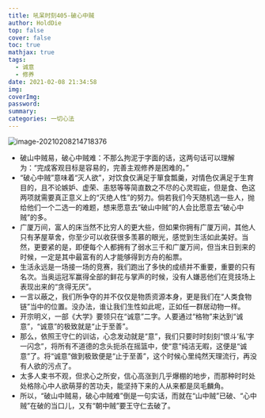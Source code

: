 ```yaml
---
title: 吼呆时刻405-破心中贼
author: HoldDie
top: false
cover: false
toc: true
mathjax: true
tags:
  - 诚意
  - 修养
date: 2021-02-08 21:34:58
img:
coverImg:
password:
summary:
categories: 一切心法
---
```


![image-20210208214718376](https://cdn.jsdelivr.net/gh/HoldDie/img1/20210208214718.png)

- 破山中贼易，破心中贼难：不那么拘泥于字面的话，这两句话可以理解为：“完成客观目标是容易的，完善主观修养是困难的。”
- “破心中贼”意味着“灭人欲”，对饮食仅满足于箪食瓢羹，对情色仅满足于生育目的，且不论嫉妒、虚荣、恚怒等等简直数之不尽的心灵瑕疵，但是食、色这两项就需要真正意义上的“灭绝人性”的努力。倘若我们今天随机选一些人，抛给他们一个二选一的难题，想来愿意去“破山中贼”的人会比愿意去“破心中贼”的多。
- 广厦万间，富人的床当然不比穷人的更大些，但如果你拥有广厦万间，其他人只有茅屋草舍，你至少可以收获很多羡慕的眼光，感觉到生活如此美好。当然，更要紧的是，即便每个人都拥有了弱水三千和广厦万间，但当末日到来的时候，一定是其中最富有的人才能够得到方舟的船票。
- 生活永远是一场接一场的竞赛，我们跑出了多快的成绩并不重要，重要的只有名次。当奥运冠军赢得全部的鲜花与掌声的时候，没有人嫌恶他们在竞技场上表现出来的“贪得无厌”。
- 一言以蔽之，我们所争夺的并不仅仅是物质资源本身，更是我们在“人类食物链”当中的位置。没办法，谁让我们生性如此呢，正如任一群居动物一样。
- 开宗明义，一部《大学》要领只在“诚意”二字。人要通过“格物”来达到“诚意”，“诚意”的极致就是“止于至善”。
- 那么，依照王守仁的训诂，心念发动就是“意”，我们只要时时刻刻“恨斗‘私’字一闪念”，将所有不道德的念头扼杀在摇篮中，使“意”纯洁无暇，这便是“诚意”了。将“诚意”做到极致便是“止于至善”，这个时候心里纯然天理流行，再没有人欲的污点了。
- 太多人束书不观，但求心之所安，信心高涨到几乎爆棚的地步，而那种时时处处格除心中人欲萌芽的苦功夫，能坚持下来的人从来都是凤毛麟角。
- 所以，“破山中贼易，破心中贼难”倒是一句实话，而就在“山中贼”已破、“心中贼”在破的当口儿，又有“朝中贼”要王守仁去破了。